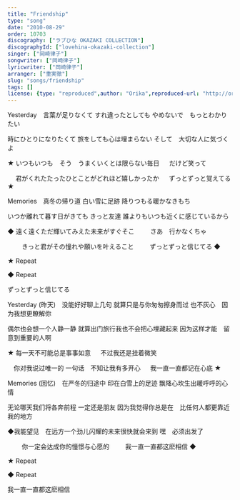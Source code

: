 ```yaml
---
title: "Friendship"
type: "song"
date: "2010-08-29"
order: 10703
discography: ["ラブひな OKAZAKI COLLECTION"]
discographyId: ["lovehina-okazaki-collection"]
singer: ["岡崎律子"]
songwriter: ["岡崎律子"]
lyricwriter: ["岡崎律子"]
arranger: ["重実徹"]
slug: "songs/friendship"
tags: []
license: {type: "reproduced",author: "Orika",reproduced-url: "http://orikamushi.myweb.hinet.net/",reproduced-website: "織歌蟲網站"}
---
```


Yesterday　言葉が足りなくて 
すれ違ったとしても 
やめないで　もっとわかりたい 

時にひとりになりたくて 
旅をしても心は埋まらない 
そして　大切な人に気づくよ 

★ いつもいつも　そう　うまくいくとは限らない毎日 
　 だけど笑って 

　 君がくれたたったひとことがどれほど嬉しかったか 
　 ずっとずっと覚えてる ★ 

Memories　真冬の帰り道 
白い雪に足跡 
降りつもる暖かなきもち 

いつか離れて暮す日がきても 
きっと友達 
誰よりもいつも近くに感じているから 

◆ 遠く遠くただ輝いてみえた未来がすぐそこ 
　　 さあ　行かなくちゃ 

　　 きっと君がその憧れや願いを叶えること 
　　 ずっとずっと信じてる ◆ 

★ Repeat 

◆ Repeat 

ずっとずっと信じてる

Yesterday (昨天)　没能好好聊上几句 
就算只是与你匆匆擦身而过 
也不灰心　因为我想更瞭解你 

偶尔也会想一个人静一静 
就算出门旅行我也不会把心埋藏起来 
因为这样才能　留意到重要的人啊 

★ 每一天不可能总是事事如意 
　 不过我还是挂着微笑 

　你对我说过唯一的 一句话　不知让我有多开心 
　 我一直一直都记在心底 ★ 

Memories (回忆)　在严冬的归途中 
印在白雪上的足迹 
飘降心坎生出暖呼呼的心情 

无论哪天我们将各奔前程 
一定还是朋友 
因为我觉得你总是在　比任何人都更靠近我的地方 

◆我能望见　在远方一个劲儿闪耀的未来很快就会来到 
嘿　必须出发了 

　　 你一定会达成你的憧憬与心愿的 
　　 我一直一直都这麽相信 ◆ 

★ Repeat 

◆ Repeat 

我一直一直都这麽相信

